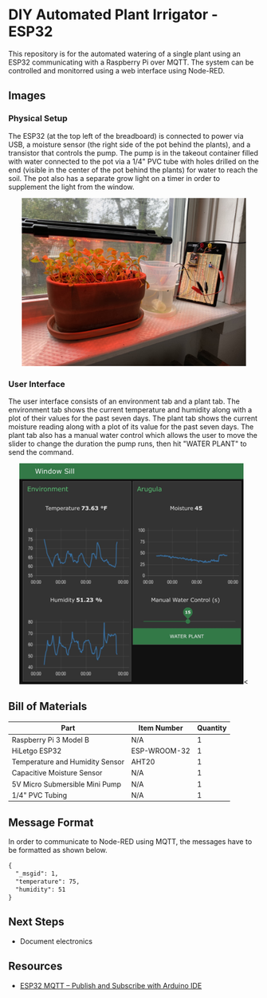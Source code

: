 # DIY Automated Plant Irrigator - ESP32
This repository is for the automated watering of a single plant using an ESP32 communicating with a Raspberry Pi over MQTT. The system can be controlled and monitorred using a web interface using Node-RED.

## Images

### Physical Setup
The ESP32 (at the top left of the breadboard) is connected to power via USB, a moisture sensor (the right side of the pot behind the plants), and a transistor that controls the pump. The pump is in the takeout container filled with water connected to the pot via a 1/4" PVC tube with holes drilled on the end (visible in the center of the pot behind the plants) for water to reach the soil. The pot also has a separate grow light on a timer in order to supplement the light from the window.

<p align="center">
<img src="figures/setup.jpeg" width="450">
<!-- <img src="https://github.com/t-detlefsen/plant-irrigator/blob/main/figures/setup.jpeg" width="650"> -->
</p>

### User Interface
The user interface consists of an environment tab and a plant tab. The environment tab shows the current temperature and humidity along with a plot of their values for the past seven days. The plant tab shows the current moisture reading along with a plot of its value for the past seven days. The plant tab also has a manual water control which allows the user to move the slider to change the duration the pump runs, then hit "WATER PLANT" to send the command.

<p align="center">
<img src="figures/user_interface.jpeg" width="450"><
<!-- <img src="https://github.com/t-detlefsen/plant-irrigator/blob/main/figures/user_interface.jpeg" width="650"> -->
</p>

## Bill of Materials

<center>

| Part  | Item Number | Quantity |
| ------------- | ------------- | ------------- |
| Raspberry Pi 3 Model B | N/A | 1 |
| HiLetgo ESP32 | ESP-WROOM-32 | 1 |
| Temperature and Humidity Sensor | AHT20 | 1 |
| Capacitive Moisture Sensor | N/A | 1 |
| 5V Micro Submersible Mini Pump | N/A | 1 |
| 1/4" PVC Tubing | N/A | 1 |

</center>

## Message Format
In order to communicate to Node-RED using MQTT, the messages have to be formatted as shown below.
```
{
  "_msgid": 1,
  "temperature": 75,
  "humidity": 51
}
```

## Next Steps
- Document electronics

## Resources
- [ESP32 MQTT – Publish and Subscribe with Arduino IDE](https://randomnerdtutorials.com/esp32-mqtt-publish-subscribe-arduino-ide/)
